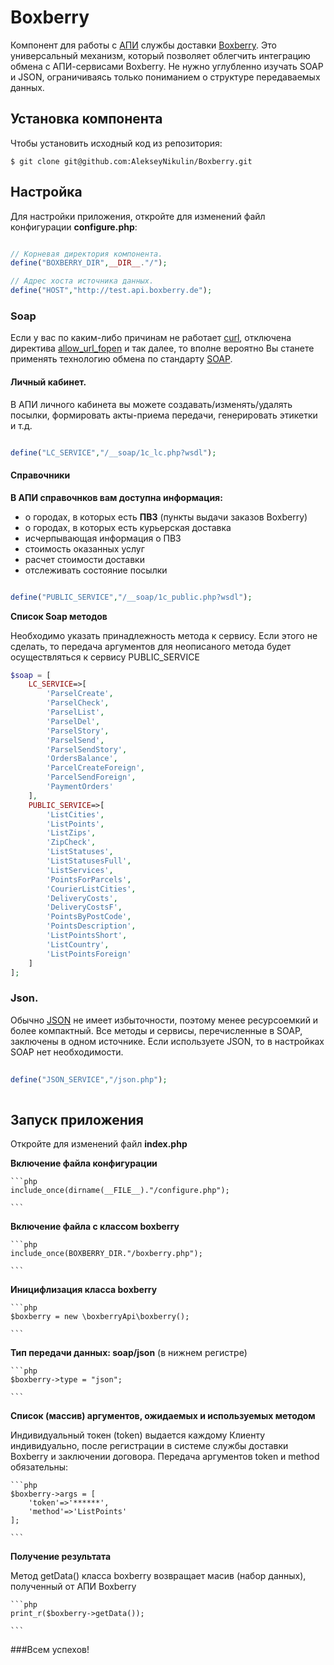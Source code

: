 # Boxberry
Компонент для работы с [АПИ](http://api.boxberry.de) службы доставки [Boxberry](http://boxberry.ru).
Это универсальный механизм, который позволяет облегчить интеграцию обмена с АПИ-сервисами Boxberry. Не нужно углубленно изучать SOAP и JSON,
ограничиваясь только пониманием о структуре передаваемых данных.

## Установка компонента
Чтобы установить исходный код из репозитория:

    $ git clone git@github.com:AlekseyNikulin/Boxberry.git
    
## Настройка
Для настройки приложения, откройте для изменений файл конфигурации **configure.php**:   
   ```php
   
   // Корневая директория компонента. 
   define("BOXBERRY_DIR",__DIR__."/");
   
   // Адрес хоста источника данных.
   define("HOST","http://test.api.boxberry.de");
   
   ```
   
### Soap   
Если у вас по каким-либо причинам не работает [curl](http://php.net/manual/ru/book.curl.php), 
отключена директива [allow_url_fopen](http://www.php.net/manual/ru/filesystem.configuration.php#ini.allow-url-fopen) и так далее,
то вполне вероятно Вы станете применять технологию обмена по стандарту [SOAP](http://www.tutorialspoint.com/soap/what_is_soap.htm).
    
#### Личный кабинет.
В АПИ личного кабинета вы можете создавать/изменять/удалять посылки, формировать акты-приема передачи, 
генерировать этикетки и т.д.   
   ```php
   
   define("LC_SERVICE","/__soap/1c_lc.php?wsdl");
   
   ```
   
#### Справочники
**В АПИ справочнков вам доступна информация:** 
   - о городах, в которых есть **ПВЗ** (пункты выдачи заказов Boxberry)
   - о городах, в которых есть курьерская доставка
   - исчерпывающая информация о ПВЗ
   - стоимость оказанных услуг
   - расчет стоимости доставки
   - отслеживать состояние посылки    
   ```php
   
   define("PUBLIC_SERVICE","/__soap/1c_public.php?wsdl");
   
   ```
   
**Список Soap методов**

Необходимо указать принадлежность метода к сервису.
Если этого не сделать, то передача аргументов для неописаного
метода будет осуществляться к сервису PUBLIC_SERVICE      
   ```php   
   $soap = [
       LC_SERVICE=>[
           'ParselCreate',
           'ParselCheck',
           'ParselList',
           'ParselDel',
           'ParselStory',
           'ParselSend',
           'ParselSendStory',
           'OrdersBalance',           
           'ParcelCreateForeign',
           'ParcelSendForeign',
           'PaymentOrders'
       ],
       PUBLIC_SERVICE=>[
           'ListCities',
           'ListPoints',
           'ListZips',
           'ZipCheck',
           'ListStatuses',
           'ListStatusesFull',
           'ListServices',
           'PointsForParcels',
           'CourierListCities',
           'DeliveryCosts',
           'DeliveryCostsF',
           'PointsByPostCode',
           'PointsDescription',
           'ListPointsShort',
           'ListCountry',
           'ListPointsForeign'
       ]
   ];
   
   ```
   
### Json.
Обычно [JSON](http://www.w3schools.com/json/) не имеет избыточности, поэтому менее ресурсоемкий 
и более компактный. Все методы и сервисы, перечисленные в SOAP, заключены в одном источнике. 
Если используете JSON, то в настройках SOAP нет необходимости. 
   ```php
      
   define("JSON_SERVICE","/json.php");
      
   ```
   
## Запуск приложения
Откройте для изменений файл **index.php**

**Включение файла конфигурации**

    ```php    
    include_once(dirname(__FILE__)."/configure.php");
    
    ```

**Включение файла с классом boxberry**

    ```php
    include_once(BOXBERRY_DIR."/boxberry.php");
    
    ```

**Иницифлизация класса boxberry**

    ```php    
    $boxberry = new \boxberryApi\boxberry();
        
    ```
    
**Тип передачи данных: soap/json** (в нижнем регистре)

    ```php
    $boxberry->type = "json";
    
    ```
    
**Список (массив) аргументов, ожидаемых и используемых методом**

Индивидуальный токен (token) выдается каждому Клиенту индивидуально, после регистрации в системе службы доставки Boxberry 
и заключении договора.
Передача аргументов token и method обязательны:
 
    ```php
    $boxberry->args = [
        'token'=>'******',
        'method'=>'ListPoints'
    ];
    
    ```

**Получение результата**

Метод getData() класса boxberry возвращает масив (набор данных), полученный от АПИ Boxberry
 
    ```php
    print_r($boxberry->getData());
    
    ```
    
###Всем успехов!
 

